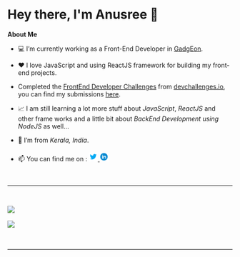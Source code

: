 # Hey there, I'm Anusree 👋

**About Me**

- 💻 I’m currently working as a Front-End Developer in [GadgEon](https://gadgeon.com/).
- ❤ I love JavaScript and using ReactJS framework for building my front-end projects.
- Completed the [FrontEnd Developer Challenges](https://devchallenges.io/paths/front-end-developer) from [devchallenges.io](https://devchallenges.io/), you can find my submissions [here](https://devchallenges.io/portfolio/anuva312).
- 📈 I am still learning a lot more stuff about _JavaScript_, _ReactJS_ and other frame works and a little bit about _BackEnd Development using NodeJS_ as well...
- 🏡 I’m from _Kerala, India_.
- 📫 You can find me on :
  <span>
  <a href="https://twitter.com/this_is_anuVA">
  <img src="https://github.com/anuva312/anuva312/blob/main/images/twitter-icon.png" alt="Twitter Logo" width="20" style="margin-top:5px;">
  </a>
  </span>
  <span>
  <a href="https://www.linkedin.com/in/anusree-v-a-408554191/">
  <img src="https://github.com/anuva312/anuva312/blob/main/images/linkedin-icon.png" alt="LinkedIn Logo" width="20">
  </a>
  </span>

  </br>

<hr>

<br/>

![](https://github-readme-stats.vercel.app/api?username=anuva312&show_icons=true&theme=buefy)

![](https://github-readme-stats.vercel.app/api/top-langs/?username=anuva312&exclude_repo=FactOrFake,Hi-Or-Bye)

</br>
<hr>
